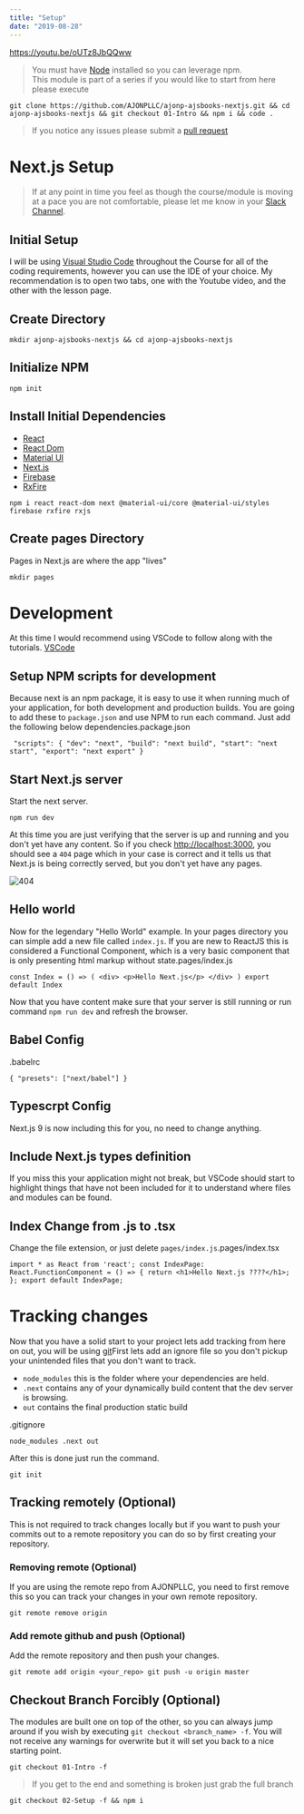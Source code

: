 ```yaml
---
title: "Setup"
date: "2019-08-28"
---
```


https://youtu.be/oUTz8JbQQww

> You must have [Node](https://nodejs.org/en/download/) installed so you can leverage npm.  
> This module is part of a series if you would like to start from here please execute

```
git clone https://github.com/AJONPLLC/ajonp-ajsbooks-nextjs.git && cd ajonp-ajsbooks-nextjs && git checkout 01-Intro && npm i && code .
```

> If you notice any issues please submit a [pull request](https://github.com/AJONPLLC/ajonp-ajsbooks-nextjs/pulls)

# Next.js Setup

> If at any point in time you feel as though the course/module is moving at a pace you are not comfortable, please let me know in your [Slack Channel](http://bit.ly/ajonp-slack-invite).

## Initial Setup[](https://codingcat.dev/courses/nextjs9/nextjs-using-materialui-and-firebase-setup#initial-setup)

I will be using [Visual Studio Code](https://code.visualstudio.com/download) throughout the Course for all of the coding requirements, however you can use the IDE of your choice. My recommendation is to open two tabs, one with the Youtube video, and the other with the lesson page.

## Create Directory[](https://codingcat.dev/courses/nextjs9/nextjs-using-materialui-and-firebase-setup#create-directory)

```
mkdir ajonp-ajsbooks-nextjs && cd ajonp-ajsbooks-nextjs
```

## Initialize NPM[](https://codingcat.dev/courses/nextjs9/nextjs-using-materialui-and-firebase-setup#initialize-npm)

```
npm init
```

## Install Initial Dependencies[](https://codingcat.dev/courses/nextjs9/nextjs-using-materialui-and-firebase-setup#install-initial-dependencies)

- [React](https://www.npmjs.com/package/react)
- [React Dom](https://www.npmjs.com/package/react-dom)
- [Material UI](https://www.npmjs.com/package/@material-ui/core)
- [Next.js](https://www.npmjs.com/package/next)
- [Firebase](https://www.npmjs.com/package/firebase)
- [RxFire](https://www.npmjs.com/package/rxfire)

```
npm i react react-dom next @material-ui/core @material-ui/styles firebase rxfire rxjs
```

## Create pages Directory[](https://codingcat.dev/courses/nextjs9/nextjs-using-materialui-and-firebase-setup#create-pages-directory)

Pages in Next.js are where the app "lives"

```
mkdir pages
```

# Development

At this time I would recommend using VSCode to follow along with the tutorials. [VSCode](https://code.visualstudio.com/download)

## Setup NPM scripts for development[](https://codingcat.dev/courses/nextjs9/nextjs-using-materialui-and-firebase-setup#setup-npm-scripts-for-development)

Because next is an npm package, it is easy to use it when running much of your application, for both development and production builds. You are going to add these to `package.json` and use NPM to run each command. Just add the following below dependencies.package.json

```
 "scripts": { "dev": "next", "build": "next build", "start": "next start", "export": "next export" }
```

## Start Next.js server[](https://codingcat.dev/courses/nextjs9/nextjs-using-materialui-and-firebase-setup#start-nextjs-server)

Start the next server.

```
npm run dev
```

At this time you are just verifying that the server is up and running and you don't yet have any content. So if you check [http://localhost:3000](http://localhost:3000/), you should see a `404` page which in your case is correct and it tells us that Next.js is being correctly served, but you don't yet have any pages.

![404](https://res.cloudinary.com/ajonp/image/upload/f_auto,q_auto/ajonp-ajonp-com/svi7pymfttwcheopwtqi.png)

## Hello world[](https://codingcat.dev/courses/nextjs9/nextjs-using-materialui-and-firebase-setup#hello-world)

Now for the legendary "Hello World" example. In your pages directory you can simple add a new file called `index.js`. If you are new to ReactJS this is considered a Functional Component, which is a very basic component that is only presenting html markup without state.pages/index.js

```
const Index = () => ( <div> <p>Hello Next.js</p> </div> ) export default Index
```

Now that you have content make sure that your server is still running or run command `npm run dev` and refresh the browser.

## Babel Config[](https://codingcat.dev/courses/nextjs9/nextjs-using-materialui-and-firebase-setup#babel-config)

.babelrc

```
{ "presets": ["next/babel"] }
```

## Typescrpt Config[](https://codingcat.dev/courses/nextjs9/nextjs-using-materialui-and-firebase-setup#typescrpt-config)

Next.js 9 is now including this for you, no need to change anything.

## Include Next.js types definition[](https://codingcat.dev/courses/nextjs9/nextjs-using-materialui-and-firebase-setup#include-nextjs-types-definition)

If you miss this your application might not break, but VSCode should start to highlight things that have not been included for it to understand where files and modules can be found.

## Index Change from .js to .tsx[](https://codingcat.dev/courses/nextjs9/nextjs-using-materialui-and-firebase-setup#index-change-from-js-to-tsx)

Change the file extension, or just delete `pages/index.js`.pages/index.tsx

```
import * as React from 'react'; const IndexPage: React.FunctionComponent = () => { return <h1>Hello Next.js ????</h1>; }; export default IndexPage;
```

# Tracking changes

Now that you have a solid start to your project lets add tracking from here on out, you will be using [git](https://git-scm.com/)First lets add an ignore file so you don't pickup your unintended files that you don't want to track.

- `node_modules` this is the folder where your dependencies are held.
- `.next` contains any of your dynamically build content that the dev server is browsing.
- `out` contains the final production static build

.gitignore

```
node_modules .next out
```

After this is done just run the command.

```
git init
```

## Tracking remotely (Optional)[](https://codingcat.dev/courses/nextjs9/nextjs-using-materialui-and-firebase-setup#tracking-remotely-optional)

This is not required to track changes locally but if you want to push your commits out to a remote repository you can do so by first creating your repository.

### Removing remote (Optional)[](https://codingcat.dev/courses/nextjs9/nextjs-using-materialui-and-firebase-setup#removing-remote-optional)

If you are using the remote repo from AJONPLLC, you need to first remove this so you can track your changes in your own remote repository.

```
git remote remove origin
```

### Add remote github and push (Optional)[](https://codingcat.dev/courses/nextjs9/nextjs-using-materialui-and-firebase-setup#add-remote-github-and-push-optional)

Add the remote repository and then push your changes.

```
git remote add origin <your_repo> git push -u origin master
```

## Checkout Branch Forcibly (Optional)[](https://codingcat.dev/courses/nextjs9/nextjs-using-materialui-and-firebase-setup#checkout-branch-forcibly-optional)

The modules are built one on top of the other, so you can always jump around if you wish by executing `git checkout <branch_name> -f`. You will not receive any warnings for overwrite but it will set you back to a nice starting point.

```
git checkout 01-Intro -f
```

> If you get to the end and something is broken just grab the full branch

```
git checkout 02-Setup -f && npm i
```
